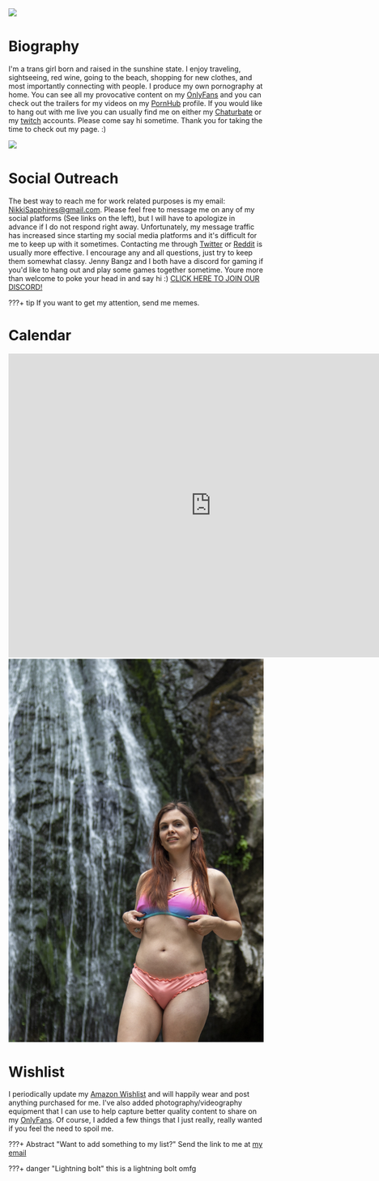 <img width=700px src="img/banner.jpg"/>

# Biography

I'm a trans girl born and raised in the sunshine state. I enjoy traveling, sightseeing, red wine, going to the beach, shopping for new clothes, and most importantly connecting with people. I produce my own pornography at home. You can see all my provocative content on my [OnlyFans](https://onlyfans.com/nikkisapphire) and you can check out the trailers for my videos on my [PornHub](https://www.pornhub.com/model/nikkisapphire) profile. If you would like to hang out with me live you can usually find me on either my [Chaturbate](https://chaturbate.com/nikkisapphire/) or my [twitch](https://www.twitch.tv/nikkisapphire) accounts.  Please come say hi sometime. Thank you for taking the time to check out my page. :)

<img width=700px src="img/B27A1476.jpg"/>

# Social Outreach

The best way to reach me for work related purposes is my email: NikkiSapphires@gmail.com.  Please feel free to message me on any of my social platforms (See links on the left), but I will have to apologize in advance if I do not respond right away. Unfortunately, my message traffic has increased since starting my social media platforms and it's difficult for me to keep up with it sometimes. Contacting me through [Twitter](https://twitter.com/NikkiSapphire) or [Reddit](https://reddit.com/u/nikkisapphire) is usually more effective. I encourage any and all questions, just try to keep them somewhat classy.  Jenny Bangz and I both have a discord for gaming if you'd like to hang out and play some games together sometime.  Youre more than welcome to poke your head in and say hi :)  [CLICK HERE TO JOIN OUR DISCORD!](https://discord.gg/Ywxn2xh3)

???+ tip
    If you want to get my attention, send me memes.
    
# Calendar
<iframe src="https://calendar.google.com/calendar/embed?src=nikkisapphires%40gmail.com&ctz=America%2FNew_York" style="border: 0" width="800" height="600" frameborder="0" scrolling="no"></iframe>

<img width=700px src="img/450A5616.jpg"/>

# Wishlist

I periodically update my [Amazon Wishlist](https://amazon.com/gp/registry/wishlist/NCRLBSJ334NX) and will happily wear and post anything purchased for me. I've also added photography/videography equipment that I can use to help capture better quality content to share on my [OnlyFans](https://onlyfans.com/nikkisapphire). Of course, I added a few things that I just really, really wanted if you feel the need to spoil me.

???+ Abstract "Want to add something to my list?"
    Send the link to me at [my email](mailto://nikkisapphires@gmail.com)

???+ danger "Lightning bolt"
    this is a lightning bolt omfg
